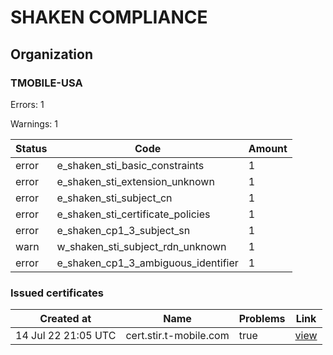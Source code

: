 # SHAKEN COMPLIANCE
## Organization

### TMOBILE-USA

Errors: 1

Warnings: 1

| Status | Code | Amount |
|--------|------|--------|
| error | e_shaken_sti_basic_constraints | 1 |
| error | e_shaken_sti_extension_unknown | 1 |
| error | e_shaken_sti_subject_cn | 1 |
| error | e_shaken_sti_certificate_policies | 1 |
| error | e_shaken_cp1_3_subject_sn | 1 |
| warn | w_shaken_sti_subject_rdn_unknown | 1 |
| error | e_shaken_cp1_3_ambiguous_identifier | 1 |

### Issued certificates

| Created at | Name | Problems | Link |
|------------|------|----------|------|
| 14 Jul 22 21:05 UTC | cert.stir.t-mobile.com | true | [view](9ac0def10180cb22aad9e8885715c9409031697a%2Findex.md) |

